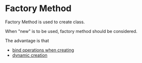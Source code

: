 # Factory Method
Factory Method is used to create class. 

When "new" is to be used, factory method should be considered.

The advantage is that 
- [bind operations when creating](https://github.com/Teleology/ts-design/blob/master/src/singleton/springboot-controller.ts)
- [dynamic creation](https://github.com/Teleology/ts-design/blob/master/src/strategy/strategy.ts)


 




